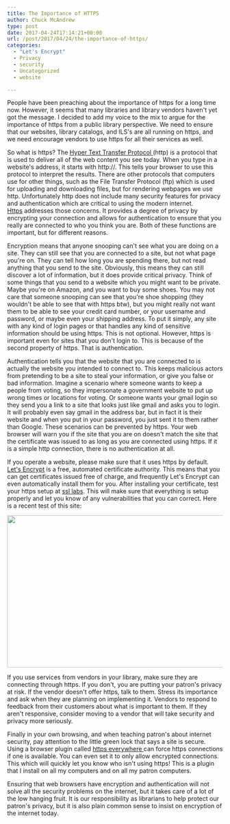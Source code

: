 ```yaml
---
title: The Importance of HTTPS
author: Chuck McAndrew
type: post
date: 2017-04-24T17:14:21+00:00
url: /post/2017/04/24/the-importance-of-https/
categories:
  - "Let's Encrypt"
  - Privacy
  - security
  - Uncategorized
  - website

---
```

People have been preaching about the importance of https for a long time now. However, it seems that many libraries and library vendors haven't yet got the message. I decided to add my voice to the mix to argue for the importance of https from a public library perspective. We need to ensure that our websites, library catalogs, and ILS's are all running on https, and we need encourage vendors to use https for all their services as well.

So what is https? The [Hyper Text Transfer Protocol ][1](http) is a protocol that is used to deliver all of the web content you see today. When you type in a website's address, it starts with http://. This tells your browser to use this protocol to interpret the results. There are other protocols that computers use for other things, such as the File Transfer Protocol (ftp) which is used for uploading and downloading files, but for rendering webpages we use http. Unfortunately http does not include many security features for privacy and authentication which are critical to using the modern internet. [Https][2] addresses those concerns. It provides a degree of privacy by encrypting your connection and allows for authentication to ensure that you really are connected to who you think you are. Both of these functions are important, but for different reasons.

Encryption means that anyone snooping can't see what you are doing on a site. They can still see that you are connected to a site, but not what page you're on. They can tell how long you are spending there, but not read anything that you send to the site. Obviously, this means they can still discover a lot of information, but it does provide critical privacy. Think of some things that you send to a website which you might want to be private. Maybe you're on Amazon, and you want to buy some shoes. You may not care that someone snooping can see that you're shoe shopping (they wouldn't be able to see that with https btw), but you might really not want them to be able to see your credit card number, or your username and password, or maybe even your shipping address. To put it simply, any site with any kind of login pages or that handles any kind of sensitive information should be using https. This is not optional. However, https is important even for sites that you don't login to. This is because of the second property of https. That is authentication.

Authentication tells you that the website that you are connected to is actually the website you intended to connect to. This keeps malicious actors from pretending to be a site to steal your information, or give you false or bad information. Imagine a scenario where someone wants to keep a people from voting, so they impersonate a government website to put up wrong times or locations for voting. Or someone wants your gmail login so they send you a link to a site that looks just like gmail and asks you to login. It will probably even say gmail in the address bar, but in fact it is their website and when you put in your password, you just sent it to them rather than Google. These scenarios can be prevented by https. Your web browser will warn you if the site that you are on doesn't match the site that the certificate was issued to as long as you are connected using https. If it is a simple http connection, there is no authentication at all.

If you operate a website, please make sure that it uses https by default. [Let's Encrypt][3] is a free, automated certificate authority. This means that you can get certificates issued free of charge, and frequently Let's Encrypt can even automatically install them for you. After installing your certificate, test your https setup at [ssl labs][4]. This will make sure that everything is setup properly and let you know of any vulnerabilities that you can correct. Here is a recent test of this site:

<img class="alignnone size-large wp-image-94" src="/wp-content/uploads/2017/04/Screenshot-from-2017-04-24-12-48-11-1024x529.png" alt="" width="688" height="355" srcset="/wp-content/uploads/2017/04/Screenshot-from-2017-04-24-12-48-11-1024x529.png 1024w, /wp-content/uploads/2017/04/Screenshot-from-2017-04-24-12-48-11-300x155.png 300w, /wp-content/uploads/2017/04/Screenshot-from-2017-04-24-12-48-11-768x397.png 768w, /wp-content/uploads/2017/04/Screenshot-from-2017-04-24-12-48-11.png 1088w" sizes="(max-width: 688px) 100vw, 688px" />

If you use services from vendors in your library, make sure they are connecting through https. If you don't, you are putting your patron's privacy at risk. If the vendor doesn't offer https, talk to them. Stress its importance and ask when they are planning on implementing it. Vendors to respond to feedback from their customers about what is important to them. If they aren't responsive, consider moving to a vendor that will take security and privacy more seriously.

Finally in your own browsing, and when teaching patron's about internet security, pay attention to the little green lock that says a site is secure. Using a browser plugin called [https everywhere ][5]can force https connections if one is available. You can even set it to only allow encrypted connections. This which will quickly let you know who isn't using https! This is a plugin that I install on all my computers and on all my patron computers.

Ensuring that web browsers have encryption and authentication will not solve all the security problems on the internet, but it takes care of a lot of the low hanging fruit. It is our responsibility as librarians to help protect our patron's privacy, but it is also plain common sense to insist on encryption of the internet today.

 [1]: https://en.wikipedia.org/wiki/Hypertext_Transfer_Protocol
 [2]: https://en.wikipedia.org/wiki/HTTPS
 [3]: https://letsencrypt.org/
 [4]: https://www.ssllabs.com/ssltest/
 [5]: https://www.eff.org/https-everywhere
